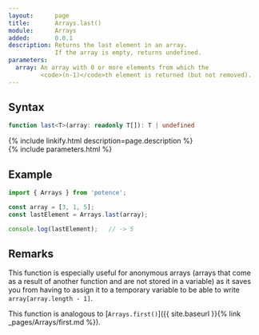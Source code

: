 ```yaml
---
layout:      page
title:       Arrays.last()
module:      Arrays
added:       0.0.1
description: Returns the last element in an array.
             If the array is empty, returns undefined.
parameters:
  array: An array with 0 or more elements from which the
         <code>(n-1)</code>th element is returned (but not removed).
---
```

## Syntax

```ts
function last<T>(array: readonly T[]): T | undefined
```

<div class="description">{% include linkify.html description=page.description %}</div>
{% include parameters.html %}

## Example

```ts
import { Arrays } from 'potence';

const array = [3, 1, 5];
const lastElement = Arrays.last(array);

console.log(lastElement);   // -> 5
```

## Remarks

This function is especially useful for anonymous arrays (arrays that come as a
result of another function and are not stored in a variable) as it saves you
from having to assign it to a temporary variable to be able to write
`array[array.length - 1]`.

This function is analogous to
[`Arrays.first()`]({{ site.baseurl }}{% link _pages/Arrays/first.md %}).
